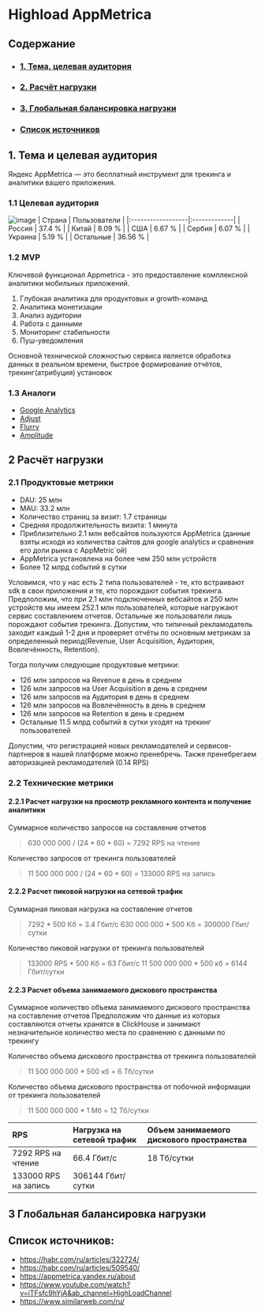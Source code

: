 # Highload AppMetrica
## Содержание
* ### [1. Тема, целевая аудитория](#1)
* ### [2. Расчёт нагрузки](#2)
* ### [3. Глобальная балансировка нагрузки](#3)
* ### [ Список источников ](#sources)

## 1. Тема и целевая аудитория <a name="1"></a>

Яндекс AppMetrica — это бесплатный инструмент для трекинга и аналитики вашего приложения.

### 1.1 Целевая аудитория
![image](https://github.com/ambushidozho/Highload_AppMetrica/assets/102957421/16ba3e63-f397-47a5-be7a-d1f8e2e8a5e7)
| Страна            | Пользователи |
|:------------------|:-------------|
| Россия            | 37.4 %       |
| Китай             | 8.09 %       |
| США               | 6.67 %       |
| Сербия            | 6.07 %       |
| Украина           | 5.19 %       |
| Остальные         | 36.56 %      |

### 1.2 MVP
Ключевой функционал Appmetrica - это предоставление комплексной аналитики мобильных приложений.
1. Глубокая аналитика для продуктовых и growth-команд
2. Аналитика монетизации
3. Анализ аудитории
4. Работа с данными
5. Мониторинг стабильности
6. Пуш-уведомления

Основной технической сложностью сервиса является обработка данных в реальном времени, быстрое формирование отчётов, трекинг(атрибуция) установок

### 1.3 Аналоги
* [Google Analytics](https://marketingplatform.google.com/about/analytics/)
* [Adjust](https://www.adjust.com/)
* [Flurry](https://www.flurry.com/)
* [Amplitude](https://amplitude.com/)

## 2 Расчёт нагрузки <a name="2"></a>

### 2.1 Продуктовые метрики 

* DAU: 25 млн
* MAU: 33.2 млн
* Количество страниц за визит: 1.7 страницы
* Средняя продолжительность визита: 1 минута
* Приблизительно 2.1 млн вебсайтов пользуются AppMetrica (данные взяты исходя из количества сайтов для google analytics и сравнения его доли рынка с AppMetric`ой)
* AppMetrica установлена на более чем 250 млн устройств
* Более 12 млрд событий в сутки

Условимся, что у нас есть 2 типа пользователей - те, кто встраивают sdk в свои приложения и те, кто порождают события трекинга. 
Предположим, что при 2.1 млн подключенных вебсайтов и 250 млн устройств мы имеем 252.1 млн пользователей, которые нагружают сервис составлением отчетов. Остальные же пользователи лишь порождают события трекинга.
Допустим, что типичный рекламодатель заходит каждый 1-2 дня и проверяет отчёты по основным метрикам за определенный период(Revenue, User Acquisition, Аудитория, Вовлечённость, Retention).
 
Тогда получим следующие продуктовые метрики:

* 126 млн запросов на Revenue в день в среднем
* 126 млн запросов на User Acquisition в день в среднем
* 126 млн запросов на Аудитория в день в среднем
* 126 млн запросов на Вовлечённость в день в среднем
* 126 млн запросов на Retention в день в среднем
* Остальные 11.5 млрд событий в сутки уходят на трекинг пользователей

Допустим, что регистрацией новых рекламодателей и сервисов-партнеров в нашей платформе можно пренебречь. Также пренебрегаем авторизацией рекламодателей (0.14 RPS)
### 2.2 Технические метрики

#### 2.2.1 Расчет нагрузки на просмотр рекламного контента и получение аналитики

Суммарное количество запросов на составление отчетов
> 630 000 000 / (24 * 60 * 60) = 7292 RPS на чтение

Количество запросов от трекинга пользователей
> 11 500 000 000 / (24 * 60 * 60) = 133000 RPS на запись

#### 2.2.2 Расчет пиковой нагрузки на сетевой трафик

Суммарная пиковая нагрузка на составление отчетов
> 7292 * 500 Кб = 3.4 Гбит/с
> 630 000 000 * 500 Кб = 300000 Гбит/сутки

Количество пиковой нагрузки от трекинга пользователей
> 133000 RPS * 500 Кб = 63 Гбит/c
> 11 500 000 000 * 500 кб = 6144 Гбит/сутки

#### 2.2.3 Расчет объема занимаемого дискового пространства

Суммарное количество объема занимаемого дискового пространства на составление отчетов
Предположим что данные из которых составляются отчеты хранятся в ClickHouse и занимают незначительное количество места по сравнению с данными по трекингу

Количество объема дискового пространства от трекинга пользователей
> 11 500 000 000 * 500 кб = 6 Тб/сутки

Количество объема дискового пространства от побочной информации от трекинга пользователей
> 11 500 000 000 * 1 Мб = 12 Тб/сутки

| RPS                   | Нагрузка на сетевой трафик   |  Объем занимаемого дискового пространства  |
|:----------------------|:-----------------------------|:-------------------------------------------|
| 7292 RPS на чтение    | 66.4 Гбит/c                  | 18 Тб/сутки                                |
| 133000 RPS на запись  | 306144 Гбит/сутки            |                                            |

## 3 Глобальная балансировка нагрузки <a name="3"></a>

## Список источников: <a name="sources"></a>
* https://habr.com/ru/articles/322724/
* https://habr.com/ru/articles/509540/
* https://appmetrica.yandex.ru/about
* https://www.youtube.com/watch?v=iTFsfc9hYjA&ab_channel=HighLoadChannel
* https://www.similarweb.com/ru/
